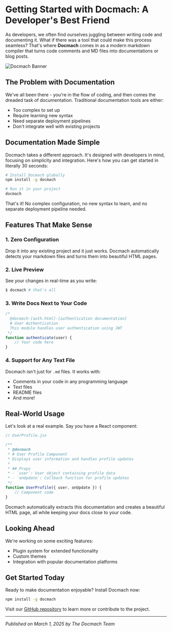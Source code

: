 <docmach type="fragment" file="fragments/head.html" params="title: getting started with docmach" />

# Getting Started with Docmach: A Developer's Best Friend

As developers, we often find ourselves juggling between writing code and documenting it. What if there was a tool that could make this process seamless? That's where **Docmach** comes in as a modern markdown compiler that turns code comments and MD files into documentations or blog posts.

![Docmach Banner](https://i0.wp.com/miniextensions.com/wp-content/uploads/sites/5/2020/04/icons.001-logo.png?resize=700%2C350&ssl=1)

## The Problem with Documentation

We've all been there - you're in the flow of coding, and then comes the dreaded task of documentation. Traditional documentation tools are either:
- Too complex to set up
- Require learning new syntax
- Need separate deployment pipelines
- Don't integrate well with existing projects

## Documentation Made Simple

Docmach takes a different approach. It's designed with developers in mind, focusing on simplicity and integration. Here's how you can get started in literally 30 seconds:

```bash
# Install Docmach globally
npm install -g docmach

# Run it in your project
docmach
```

That's it! No complex configuration, no new syntax to learn, and no separate deployment pipeline needed.

## Features That Make Sense

### 1. Zero Configuration
Drop it into any existing project and it just works. Docmach automatically detects your markdown files and turns them into beautiful HTML pages.

### 2. Live Preview
See your changes in real-time as you write:
```bash
$ docmach # that's all
```

### 3. Write Docs Next to Your Code
```javascript
/*
  @docmach-[auth.html]-[authentication documentation]
  # User Authentication
  This module handles user authentication using JWT
 */
function authenticate(user) {
    // Your code here
}
```

### 4. Support for Any Text File
Docmach isn't just for `.md` files. It works with:
- Comments in your code in any programming language
- Text files
- README files
- And more!

## Real-World Usage

Let's look at a real example. Say you have a React component:

```jsx
// UserProfile.jsx

/**
 * @docmach
 * # User Profile Component
 * Displays user information and handles profile updates
 * 
 * ## Props
 * - `user`: User object containing profile data
 * - `onUpdate`: Callback function for profile updates
 */
function UserProfile({ user, onUpdate }) {
    // Component code
}
```

Docmach automatically extracts this documentation and creates a beautiful HTML page, all while keeping your docs close to your code.

## Looking Ahead

We're working on some exciting features:
- Plugin system for extended functionality
- Custom themes
- Integration with popular documentation platforms

## Get Started Today

Ready to make documentation enjoyable? Install Docmach now:

```bash
npm install -g docmach
```

Visit our [GitHub repository](https://github.com/CodeDynasty-dev/Docmach) to learn more or contribute to the project.

---
*Published on March 1, 2025 by The Docmach Team*


<docmach type="fragment" file="fragments/footer.html" />
